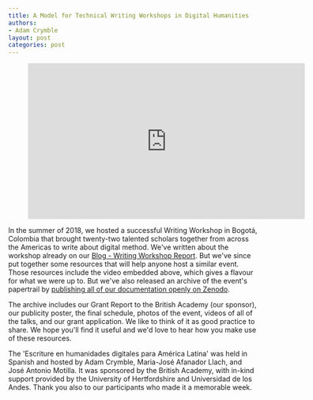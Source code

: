 ```yaml
---
title: A Model for Technical Writing Workshops in Digital Humanities
authors:
- Adam Crymble
layout: post
categories: post
---
```


<figure>
<iframe width="560" height="315" src="https://www.youtube-nocookie.com/embed/iO5aSCZgcKw" frameborder="0" allow="accelerometer; autoplay; encrypted-media; gyroscope; picture-in-picture" allowfullscreen></iframe>
</figure>

In the summer of 2018, we hosted a successful Writing Workshop in Bogotá, Colombia that brought twenty-two talented scholars together from across the Americas to write about digital method. We've written about the workshop already on our <a href="https://programminghistorian.org/post/posts/bogota-workshop-report">Blog - Writing Workshop Report</a>. But we've since put together some resources that will help anyone host a similar event. Those resources include the video embedded above, which gives a flavour for what we were up to. But we've also released an archive of the event's papertrail by <a href="https://zenodo.org/record/1473414">publishing all of our documentation openly on Zenodo</a>.

The archive includes our Grant Report to the British Academy (our sponsor), our publicity poster, the final schedule, photos of the event, videos of all of the talks, and our grant application. We like to think of it as good practice to share. We hope you'll find it useful and we'd love to hear how you make use of these resources.

The 'Escriture en humanidades digitales para América Latina' was held in Spanish and hosted by Adam Crymble, Maria-José Afanador Llach, and José Antonio Motilla. It was sponsored by the British Academy, with in-kind support provided by the University of Hertfordshire and Universidad de los Andes. Thank you also to our participants who made it a memorable week.

